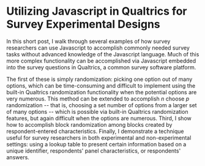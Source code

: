 # Utilizing Javascript in Qualtrics for Survey Experimental Designs

In this short post, I walk through several examples of how survey researchers can use Javascript to accomplish commonly needed survey tasks without advanced knowledge of the Javascript language. Much of this more complex functionality can be accomplished via Javascript embedded into the survey questions in Qualtrics, a common survey software platform.

The first of these is simply randomization: picking one option out of many options, which can be time-consuming and difficult to implement using the built-in Qualtrics randomization functionality when the potential options are very numerous. This method can be extended to accomplish *n* choose *p* randomization -- that is, choosing a set number of options from a larger set of many options -- which is possible via built-in Qualtrics randomization features, but again difficult when the options are numerous. Third, I show how to accomplish block randomization among blocks created by respondent-entered characteristics. Finally, I demonstrate a technique useful for survey researchers in both experimental and non-experimental settings: using a lookup table to present certain information based on a unique identifier, respondents' panel characteristics, or respondents' answers.
